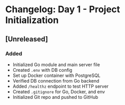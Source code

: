 # Changelog: Day 1 - Project Initialization

## [Unreleased]

### Added
- Initialized Go module and main server file
- Created `.env` with DB config
- Set up Docker container with PostgreSQL
- Verified DB connection from Go backend
- Added `/healthz` endpoint to test HTTP server
- Created `.gitignore` for Go, Docker, and env
- Initialized Git repo and pushed to GitHub
